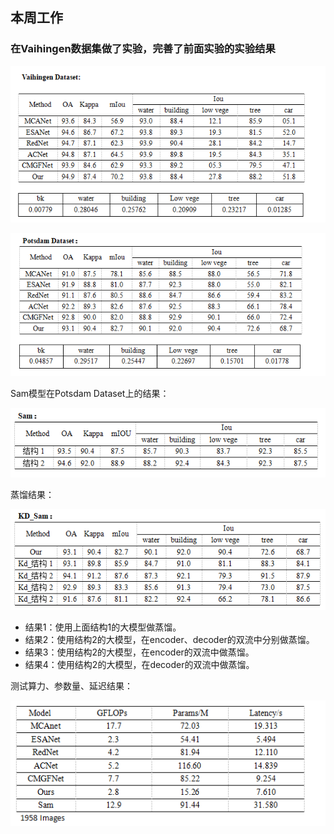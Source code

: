 ## 本周工作
### 在Vaihingen数据集做了实验，完善了前面实验的实验结果

![image-20231113120748607](../images/11_13_1.png)

![image-20231113120850972](../images/11_13_2.png)

Sam模型在Potsdam Dataset上的结果：

![image-20231113121107377](../images/11_13_3.png)

蒸馏结果：

![image-20231113121127517](../images/11_13_4.png)

* 结果1：使用上面结构1的大模型做蒸馏。
* 结果2：使用结构2的大模型，在encoder、decoder的双流中分别做蒸馏。
* 结果3：使用结构2的大模型，在encoder的双流中做蒸馏。
* 结果4：使用结构2的大模型，在decoder的双流中做蒸馏。

测试算力、参数量、延迟结果：

![image-20231113130249059](../images/11_13_5.png)
